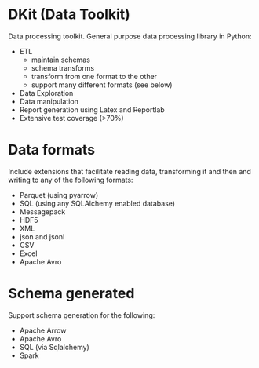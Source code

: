 DKit (Data Toolkit) 
==================

Data processing toolkit.  General purpose data
processing library in Python:

* ETL
  - maintain schemas
  - schema transforms
  - transform from one format to the other
  - support many different formats (see below)
* Data Exploration
* Data manipulation
* Report generation using Latex and Reportlab
* Extensive test coverage (>70%)

# Data formats
Include extensions that facilitate reading data, 
transforming it and then and writing to any of the 
following formats:

* Parquet (using pyarrow)
* SQL (using any SQLAlchemy enabled database)
* Messagepack
* HDF5
* XML
* json and jsonl
* CSV
* Excel
* Apache Avro

# Schema generated
Support schema generation for the following:

* Apache Arrow
* Apache Avro
* SQL (via Sqlalchemy)
* Spark
